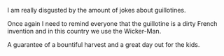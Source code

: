 I am really disgusted by the amount of jokes about guillotines.

Once again I need to remind everyone that the guillotine is a dirty French invention and in this country we use the Wicker-Man.

A guarantee of a bountiful harvest and a great day out for the kids. 